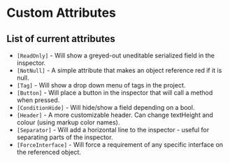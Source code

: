 # Custom Attributes
 
## List of current attributes

* `[ReadOnly]` - Will show a greyed-out uneditable serialized field in the inspector.
* `[NotNull]` - A simple attribute that makes an object reference red if it is null.
* `[Tag]` - Will show a drop down menu of tags in the project.
* `[Button]` - Will place a button in the inspector that will call a method when pressed.
* `[ConditionHide]` - Will hide/show a field depending on a bool.
* `[Header]` - A more customizable header. Can change textHeight and colour (using markup color names).
* `[Separator]` - Will add a horizontal line to the inspector - useful for separating parts of the inspector.
* `[ForceInterface]` - Will force a requirement of any specific interface on the referenced object.
